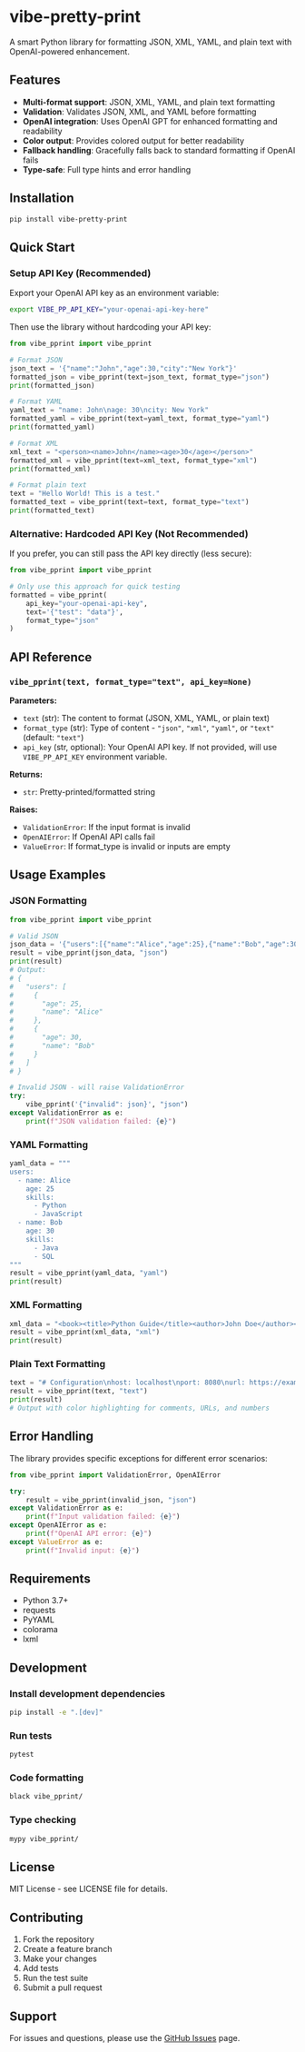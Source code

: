# vibe-pretty-print

A smart Python library for formatting JSON, XML, YAML, and plain text with OpenAI-powered enhancement.

## Features

- **Multi-format support**: JSON, XML, YAML, and plain text formatting
- **Validation**: Validates JSON, XML, and YAML before formatting
- **OpenAI integration**: Uses OpenAI GPT for enhanced formatting and readability
- **Color output**: Provides colored output for better readability
- **Fallback handling**: Gracefully falls back to standard formatting if OpenAI fails
- **Type-safe**: Full type hints and error handling

## Installation

```bash
pip install vibe-pretty-print
```

## Quick Start

### Setup API Key (Recommended)

Export your OpenAI API key as an environment variable:

```bash
export VIBE_PP_API_KEY="your-openai-api-key-here"
```

Then use the library without hardcoding your API key:

```python
from vibe_pprint import vibe_pprint

# Format JSON
json_text = '{"name":"John","age":30,"city":"New York"}'
formatted_json = vibe_pprint(text=json_text, format_type="json")
print(formatted_json)

# Format YAML
yaml_text = "name: John\nage: 30\ncity: New York"
formatted_yaml = vibe_pprint(text=yaml_text, format_type="yaml")
print(formatted_yaml)

# Format XML
xml_text = "<person><name>John</name><age>30</age></person>"
formatted_xml = vibe_pprint(text=xml_text, format_type="xml")
print(formatted_xml)

# Format plain text
text = "Hello World! This is a test."
formatted_text = vibe_pprint(text=text, format_type="text")
print(formatted_text)
```

### Alternative: Hardcoded API Key (Not Recommended)

If you prefer, you can still pass the API key directly (less secure):

```python
from vibe_pprint import vibe_pprint

# Only use this approach for quick testing
formatted = vibe_pprint(
    api_key="your-openai-api-key", 
    text='{"test": "data"}', 
    format_type="json"
)
```

## API Reference

### `vibe_pprint(text, format_type="text", api_key=None)`

**Parameters:**
- `text` (str): The content to format (JSON, XML, YAML, or plain text)
- `format_type` (str): Type of content - `"json"`, `"xml"`, `"yaml"`, or `"text"` (default: `"text"`)
- `api_key` (str, optional): Your OpenAI API key. If not provided, will use `VIBE_PP_API_KEY` environment variable.

**Returns:**
- `str`: Pretty-printed/formatted string

**Raises:**
- `ValidationError`: If the input format is invalid
- `OpenAIError`: If OpenAI API calls fail
- `ValueError`: If format_type is invalid or inputs are empty

## Usage Examples

### JSON Formatting

```python
from vibe_pprint import vibe_pprint

# Valid JSON
json_data = '{"users":[{"name":"Alice","age":25},{"name":"Bob","age":30}]}'
result = vibe_pprint(json_data, "json")
print(result)
# Output:
# {
#   "users": [
#     {
#       "age": 25,
#       "name": "Alice"
#     },
#     {
#       "age": 30,
#       "name": "Bob"
#     }
#   ]
# }

# Invalid JSON - will raise ValidationError
try:
    vibe_pprint('{"invalid": json}', "json")
except ValidationError as e:
    print(f"JSON validation failed: {e}")
```

### YAML Formatting

```python
yaml_data = """
users:
  - name: Alice
    age: 25
    skills:
      - Python
      - JavaScript
  - name: Bob
    age: 30
    skills:
      - Java
      - SQL
"""
result = vibe_pprint(yaml_data, "yaml")
print(result)
```

### XML Formatting

```python
xml_data = "<book><title>Python Guide</title><author>John Doe</author><year>2024</year></book>"
result = vibe_pprint(xml_data, "xml")
print(result)
```

### Plain Text Formatting

```python
text = "# Configuration\nhost: localhost\nport: 8080\nurl: https://example.com"
result = vibe_pprint(text, "text")
print(result)
# Output with color highlighting for comments, URLs, and numbers
```

## Error Handling

The library provides specific exceptions for different error scenarios:

```python
from vibe_pprint import ValidationError, OpenAIError

try:
    result = vibe_pprint(invalid_json, "json")
except ValidationError as e:
    print(f"Input validation failed: {e}")
except OpenAIError as e:
    print(f"OpenAI API error: {e}")
except ValueError as e:
    print(f"Invalid input: {e}")
```

## Requirements

- Python 3.7+
- requests
- PyYAML
- colorama
- lxml

## Development

### Install development dependencies

```bash
pip install -e ".[dev]"
```

### Run tests

```bash
pytest
```

### Code formatting

```bash
black vibe_pprint/
```

### Type checking

```bash
mypy vibe_pprint/
```

## License

MIT License - see LICENSE file for details.

## Contributing

1. Fork the repository
2. Create a feature branch
3. Make your changes
4. Add tests
5. Run the test suite
6. Submit a pull request

## Support

For issues and questions, please use the [GitHub Issues](https://github.com/yourusername/vibe-pretty-print/issues) page.